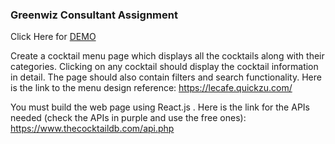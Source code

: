 ###  Greenwiz Consultant Assignment
Click Here for [DEMO](http://greenwiz.sahilks.in/)

Create a cocktail menu page which displays all the cocktails along with their categories. Clicking on any cocktail should display the cocktail information in detail. The page should also contain filters and search functionality.
Here is the link to the menu design reference: https://lecafe.quickzu.com/

You must build the web page using React.js . Here is the link for the APIs needed (check the APIs in purple and use the free ones): https://www.thecocktaildb.com/api.php
